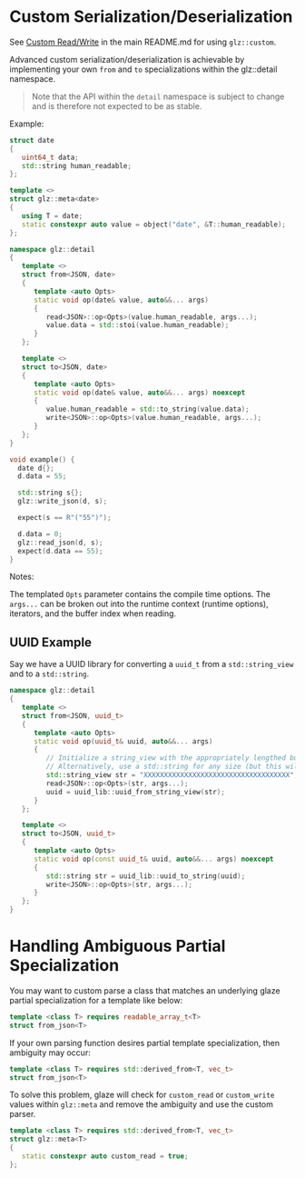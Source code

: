 # Custom Serialization/Deserialization

See [Custom Read/Write](https://github.com/stephenberry/glaze/tree/main#custom-readwrite) in the main README.md for using `glz::custom`.

Advanced custom serialization/deserialization is achievable by implementing your own `from` and `to` specializations within the glz::detail namespace.

> Note that the API within the `detail` namespace is subject to change and is therefore not expected to be as stable.

Example:
```c++
struct date
{
   uint64_t data;
   std::string human_readable;
};

template <>
struct glz::meta<date>
{
   using T = date;
   static constexpr auto value = object("date", &T::human_readable);
};

namespace glz::detail
{
   template <>
   struct from<JSON, date>
   {
      template <auto Opts>
      static void op(date& value, auto&&... args)
      {
         read<JSON>::op<Opts>(value.human_readable, args...);
         value.data = std::stoi(value.human_readable);
      }
   };

   template <>
   struct to<JSON, date>
   {
      template <auto Opts>
      static void op(date& value, auto&&... args) noexcept
      {
         value.human_readable = std::to_string(value.data);
         write<JSON>::op<Opts>(value.human_readable, args...);
      }
   };
}

void example() {
  date d{};
  d.data = 55;

  std::string s{};
  glz::write_json(d, s);

  expect(s == R"("55")");

  d.data = 0;
  glz::read_json(d, s);
  expect(d.data == 55);
}
```

Notes:

The templated `Opts` parameter contains the compile time options. The `args...` can be broken out into the runtime context (runtime options), iterators, and the buffer index when reading.

## UUID Example

Say we have a UUID library for converting a `uuid_t` from a `std::string_view` and to a `std::string`.

```c++
namespace glz::detail
{
   template <>
   struct from<JSON, uuid_t>
   {
      template <auto Opts>
      static void op(uuid_t& uuid, auto&&... args)
      {
         // Initialize a string_view with the appropriately lengthed buffer
         // Alternatively, use a std::string for any size (but this will allocate)
         std::string_view str = "XXXXXXXXXXXXXXXXXXXXXXXXXXXXXXXXXXXX";
         read<JSON>::op<Opts>(str, args...);
         uuid = uuid_lib::uuid_from_string_view(str);
      }
   };

   template <>
   struct to<JSON, uuid_t>
   {
      template <auto Opts>
      static void op(const uuid_t& uuid, auto&&... args) noexcept
      {
         std::string str = uuid_lib::uuid_to_string(uuid);
         write<JSON>::op<Opts>(str, args...);
      }
   };
}
```

# Handling Ambiguous Partial Specialization

You may want to custom parse a class that matches an underlying glaze partial specialization for a template like below:

```c++
template <class T> requires readable_array_t<T>
struct from_json<T>
```

If your own parsing function desires partial template specialization, then ambiguity may occur:

```c++
template <class T> requires std::derived_from<T, vec_t>
struct from_json<T>
```

To solve this problem, glaze will check for `custom_read` or `custom_write` values within `glz::meta` and remove the ambiguity and use the custom parser.

```c++
template <class T> requires std::derived_from<T, vec_t>
struct glz::meta<T>
{
   static constexpr auto custom_read = true;
};
```
